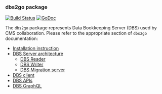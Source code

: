 ### dbs2go package

[![Build Status](https://travis-ci.org/vkuznet/dbs2go.svg?branch=master)](https://travis-ci.org/vkuznet/dbs2go)
[![GoDoc](https://godoc.org/github.com/vkuznet/dbs2go?status.svg)](https://godoc.org/github.com/vkuznet/dbs2go)

The `dbs2go` package represents Data Bookkeeping Server (DBS) used
by CMS collaboration. Please refer to the appropriate section of `dbs2go`
documentation:

- [Installation instruction](docs/Installation.md)
- [DBS Server architecture](docs/DBSServer.md)
  - [DBS Reader](docs/DBSReader.md)
  - [DBS Writer](docs/DBSWriter.md)
  - [DBS Migration server](docs/MigrationServer.md)
- [DBS client](docs/Client.md)
- [DBS APIs](docs/apis.md)
- [DBS GraphQL](graphql/README.md)
